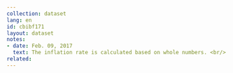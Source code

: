 ```yaml
---
collection: dataset
lang: en
id: cbibf171
layout: dataset
notes: 
- date: Feb. 09, 2017
  text: The inflation rate is calculated based on whole numbers. <br/> (Base year = 1390)
related:
---
```

